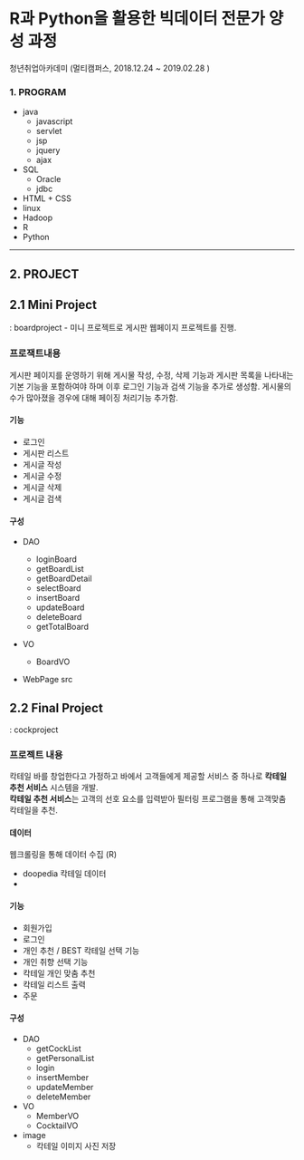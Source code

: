 # R과 Python을 활용한 빅데이터 전문가 양성 과정 
청년취업아카데미 (멀티캠퍼스, 2018.12.24 ~ 2019.02.28 )

### 1. PROGRAM
- java
  * javascript
  * servlet
  * jsp
  * jquery
  * ajax 
- SQL
  * Oracle
  * jdbc 
- HTML + CSS
- linux
- Hadoop
- R 
- Python

---

## 2. PROJECT 

## 2.1 Mini Project 
: boardproject - 미니 프로젝트로 게시판 웹페이지 프로젝트를 진행. 

### 프로잭트내용
게시판 페이지를 운영하기 위해 게시물 작성, 수정, 삭제 기능과 게시판 목록을 나타내는 기본 기능을 포함하여야 하며 
이후 로그인 기능과 검색 기능을 추가로 생성함. 
게시물의 수가 많아졌을 경우에 대해 페이징 처리기능 추가함.

#### 기능 
- 로그인 
- 게시판 리스트 
- 게시글 작성
- 게시글 수정 
- 게시글 삭제
- 게시글 검색 

#### 구성   
- DAO
  * loginBoard
  * getBoardList
  * getBoardDetail
  * selectBoard
  * insertBoard
  * updateBoard
  * deleteBoard
  * getTotalBoard
  
- VO
  * BoardVO
  
- WebPage src
  


## 2.2 Final Project
: cockproject

### 프로젝트 내용
칵테일 바를 창업한다고 가정하고 바에서 고객들에게 제공할 서비스 중 하나로 **칵테일 추천 서비스** 시스템을 개발. <br/>
**칵테일 추천 서비스**는 고객의 선호 요소를 입력받아 필터링 프로그램을 통해 고객맞춤 칵테일을 추천.



#### 데이터
웹크롤링을 통해 데이터 수집 (R)
- doopedia 칵테일 데이터 
- 

#### 기능 
- 회원가입
- 로그인 
- 개인 추천 / BEST 칵테일 선택 기능 
- 개인 취향 선택 기능
- 칵테일 개인 맞춤 추천 
- 칵테일 리스트 출력
- 주문 

#### 구성 
- DAO
  * getCockList
  * getPersonalList
  * login
  * insertMember
  * updateMember
  * deleteMember
- VO
  * MemberVO
  * CocktailVO
- image 
  * 칵테일 이미지 사진 저장 





